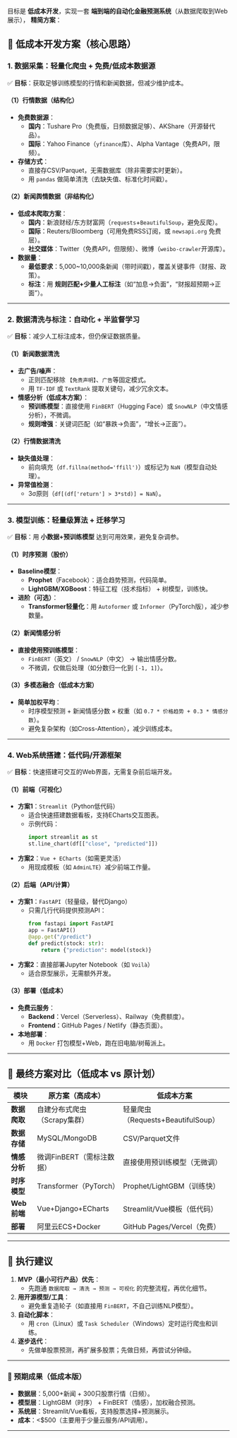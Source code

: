 目标是 **低成本开发**，实现一套 **端到端的自动化金融预测系统**（从数据爬取到Web展示）， **精简方案**：

## **📌 低成本开发方案（核心思路）**
### **1. 数据采集：轻量化爬虫 + 免费/低成本数据源**
✅ **目标**：获取足够训练模型的行情和新闻数据，但减少维护成本。  

#### **（1）行情数据（结构化）**
- **免费数据源**：
  - **国内**：Tushare Pro（免费版，日频数据足够）、AKShare（开源替代品）。
  - **国际**：Yahoo Finance（`yfinance`库）、Alpha Vantage（免费API，限频）。
- **存储方式**：
  - 直接存CSV/Parquet，无需数据库（除非需要实时更新）。
  - 用 `pandas` 做简单清洗（去缺失值、标准化时间戳）。

#### **（2）新闻舆情数据（非结构化）**
- **低成本爬取方案**：
  - **国内**：新浪财经/东方财富网（`requests`+`BeautifulSoup`，避免反爬）。
  - **国际**：Reuters/Bloomberg（可用免费RSS订阅，或 `newsapi.org` 免费层）。
  - **社交媒体**：Twitter（免费API，但限频）、微博（`weibo-crawler`开源库）。
- **数据量**：
  - **最低要求**：5,000~10,000条新闻（带时间戳），覆盖关键事件（财报、政策）。
  - **标注**：用 **规则匹配+少量人工标注**（如“加息→负面”，“财报超预期→正面”）。

---

### **2. 数据清洗与标注：自动化 + 半监督学习**
✅ **目标**：减少人工标注成本，但仍保证数据质量。  

#### **（1）新闻数据清洗**
- **去广告/噪声**：
  - 正则匹配移除 `【免责声明】`、`广告`等固定模式。
  - 用 `TF-IDF` 或 `TextRank` 提取关键句，减少冗余文本。
- **情感分析（低成本方案）**：
  - **预训练模型**：直接使用 `FinBERT`（Hugging Face）或 `SnowNLP`（中文情感分析），不微调。
  - **规则增强**：关键词匹配（如“暴跌→负面”，“增长→正面”）。

#### **（2）行情数据清洗**
- **缺失值处理**：
  - 前向填充（`df.fillna(method='ffill')`）或标记为 `NaN`（模型自动处理）。
- **异常值检测**：
  - 3σ原则（`df[(df['return'] > 3*std)] = NaN`）。

---

### **3. 模型训练：轻量级算法 + 迁移学习**
✅ **目标**：用 **小数据+预训练模型** 达到可用效果，避免复杂调参。  

#### **（1）时序预测（股价）**
- **Baseline模型**：
  - **Prophet**（Facebook）：适合趋势预测，代码简单。
  - **LightGBM/XGBoost**：特征工程（技术指标） + 树模型，训练快。
- **进阶（可选）**：
  - **Transformer轻量化**：用 `Autoformer` 或 `Informer`（PyTorch版），减少参数量。

#### **（2）新闻情感分析**
- **直接使用预训练模型**：
  - `FinBERT`（英文） / `SnowNLP`（中文） → 输出情感分数。
  - 不微调，仅做后处理（如分数归一化到 `[-1, 1]`）。

#### **（3）多模态融合（低成本方案）**
- **简单加权平均**：
  - 时序模型预测 + 新闻情感分数 × 权重（如 `0.7 * 价格趋势 + 0.3 * 情感分数`）。
  - 避免复杂架构（如Cross-Attention），减少训练成本。

---

### **4. Web系统搭建：低代码/开源框架**
✅ **目标**：快速搭建可交互的Web界面，无需复杂前后端开发。  

#### **（1）前端（可视化）**
- **方案1**：`Streamlit`（Python低代码）  
  - 适合快速搭建数据看板，支持ECharts交互图表。  
  - 示例代码：
    ```python
    import streamlit as st
    st.line_chart(df[["close", "predicted"]])
    ```
- **方案2**：`Vue + ECharts`（如需更灵活）  
  - 用现成模板（如 `AdminLTE`）减少前端工作量。

#### **（2）后端（API/计算）**
- **方案1**：`FastAPI`（轻量级，替代Django）  
  - 只需几行代码提供预测API：
    ```python
    from fastapi import FastAPI
    app = FastAPI()
    @app.get("/predict")
    def predict(stock: str):
        return {"prediction": model(stock)}
    ```
- **方案2**：直接部署Jupyter Notebook（如 `Voilà`）  
  - 适合原型展示，无需额外开发。

#### **（3）部署（低成本）**
- **免费云服务**：
  - **Backend**：Vercel（Serverless）、Railway（免费额度）。
  - **Frontend**：GitHub Pages / Netlify（静态页面）。
- **本地部署**：
  - 用 `Docker` 打包模型+Web，跑在旧电脑/树莓派上。

---

## **📌 最终方案对比（低成本 vs 原计划）**
| **模块**         | **原方案（高成本）**              | **低成本方案**                    |
|----------------|-----------------------------|-----------------------------|
| **数据爬取**     | 自建分布式爬虫（Scrapy集群）       | 轻量爬虫（Requests+BeautifulSoup） |
| **数据存储**     | MySQL/MongoDB               | CSV/Parquet文件               |
| **情感分析**     | 微调FinBERT（需标注数据）        | 直接使用预训练模型（无微调）         |
| **时序模型**     | Transformer（PyTorch）       | Prophet/LightGBM（训练快）     |
| **Web前端**     | Vue+Django+ECharts          | Streamlit/Vue模板（低代码）      |
| **部署**        | 阿里云ECS+Docker             | GitHub Pages/Vercel（免费）    |

---

## **📌 执行建议**
1. **MVP（最小可行产品）优先**：  
   - 先跑通 `数据爬取 → 清洗 → 预测 → 可视化` 的完整流程，再优化细节。  
2. **用开源模型/工具**：  
   - 避免重复造轮子（如直接用 `FinBERT`，不自己训练NLP模型）。  
3. **自动化脚本**：  
   - 用 `cron`（Linux）或 `Task Scheduler`（Windows）定时运行爬虫和训练。  
4. **逐步迭代**：  
   - 先做单股票预测，再扩展多股票；先做日频，再尝试分钟级。  

---

### **🚀 预期成果（低成本版）**
- **数据层**：5,000+新闻 + 300只股票行情（日频）。  
- **模型层**：LightGBM（时序） + FinBERT（情感），加权融合预测。  
- **系统层**：Streamlit/Vue看板，支持股票选择+预测展示。  
- **成本**：<$500（主要用于少量云服务/API调用）。  

---


